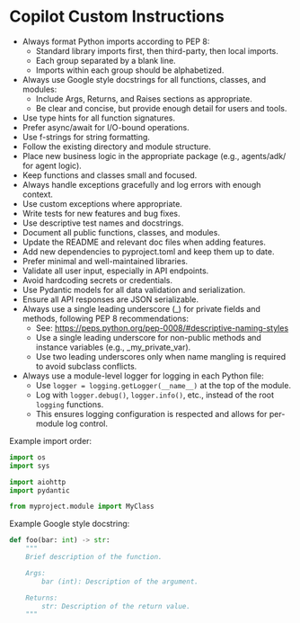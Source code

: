 # Copilot Custom Instructions

- Always format Python imports according to PEP 8:
  - Standard library imports first, then third-party, then local imports.
  - Each group separated by a blank line.
  - Imports within each group should be alphabetized.
- Always use Google style docstrings for all functions, classes, and modules:
  - Include Args, Returns, and Raises sections as appropriate.
  - Be clear and concise, but provide enough detail for users and tools.
- Use type hints for all function signatures.
- Prefer async/await for I/O-bound operations.
- Use f-strings for string formatting.
- Follow the existing directory and module structure.
- Place new business logic in the appropriate package (e.g., agents/adk/ for agent logic).
- Keep functions and classes small and focused.
- Always handle exceptions gracefully and log errors with enough context.
- Use custom exceptions where appropriate.
- Write tests for new features and bug fixes.
- Use descriptive test names and docstrings.
- Document all public functions, classes, and modules.
- Update the README and relevant doc files when adding features.
- Add new dependencies to pyproject.toml and keep them up to date.
- Prefer minimal and well-maintained libraries.
- Validate all user input, especially in API endpoints.
- Avoid hardcoding secrets or credentials.
- Use Pydantic models for all data validation and serialization.
- Ensure all API responses are JSON serializable.
- Always use a single leading underscore (_) for private fields and methods, following PEP 8 recommendations:
  - See: https://peps.python.org/pep-0008/#descriptive-naming-styles
  - Use a single leading underscore for non-public methods and instance variables (e.g., _my_private_var).
  - Use two leading underscores only when name mangling is required to avoid subclass conflicts.
- Always use a module-level logger for logging in each Python file:
  - Use `logger = logging.getLogger(__name__)` at the top of the module.
  - Log with `logger.debug()`, `logger.info()`, etc., instead of the root `logging` functions.
  - This ensures logging configuration is respected and allows for per-module log control.

Example import order:
```python
import os
import sys

import aiohttp
import pydantic

from myproject.module import MyClass
```

Example Google style docstring:
```python
def foo(bar: int) -> str:
    """
    Brief description of the function.

    Args:
        bar (int): Description of the argument.

    Returns:
        str: Description of the return value.
    """
```

